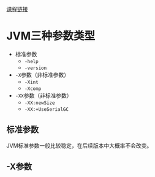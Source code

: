 [课程链接](https://www.bilibili.com/video/BV1NE411Y7my?p=4&spm_id_from=pageDriver&vd_source=4d79aa6bdc0ac3d438853bf8e2dd6928)

# JVM三种参数类型
- 标准参数
  - `-help`
  - `-version`
- `-X`参数（非标准参数）
  - `-Xint`
  - `-Xcomp`
- `-XX`参数（非标准参数）
  - `-XX:newSize`
  - `-XX:+UseSerialGC`

## 标准参数
JVM标准参数一般比较稳定，在后续版本中大概率不会改变。

## -X参数

